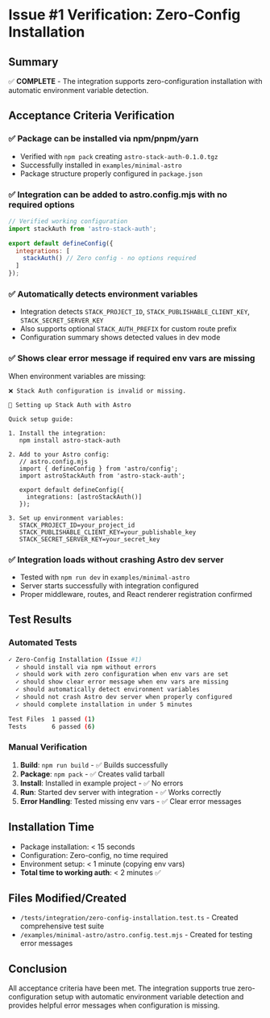 # Issue #1 Verification: Zero-Config Installation

## Summary
✅ **COMPLETE** - The integration supports zero-configuration installation with automatic environment variable detection.

## Acceptance Criteria Verification

### ✅ Package can be installed via npm/pnpm/yarn
- Verified with `npm pack` creating `astro-stack-auth-0.1.0.tgz`
- Successfully installed in `examples/minimal-astro`
- Package structure properly configured in `package.json`

### ✅ Integration can be added to astro.config.mjs with no required options
```javascript
// Verified working configuration
import stackAuth from 'astro-stack-auth';

export default defineConfig({
  integrations: [
    stackAuth() // Zero config - no options required
  ]
});
```

### ✅ Automatically detects environment variables
- Integration detects `STACK_PROJECT_ID`, `STACK_PUBLISHABLE_CLIENT_KEY`, `STACK_SECRET_SERVER_KEY`
- Also supports optional `STACK_AUTH_PREFIX` for custom route prefix
- Configuration summary shows detected values in dev mode

### ✅ Shows clear error message if required env vars are missing
When environment variables are missing:
```
❌ Stack Auth configuration is invalid or missing.

🚀 Setting up Stack Auth with Astro

Quick setup guide:

1. Install the integration:
   npm install astro-stack-auth

2. Add to your Astro config:
   // astro.config.mjs
   import { defineConfig } from 'astro/config';
   import astroStackAuth from 'astro-stack-auth';
   
   export default defineConfig({
     integrations: [astroStackAuth()]
   });

3. Set up environment variables:
   STACK_PROJECT_ID=your_project_id
   STACK_PUBLISHABLE_CLIENT_KEY=your_publishable_key
   STACK_SECRET_SERVER_KEY=your_secret_key
```

### ✅ Integration loads without crashing Astro dev server
- Tested with `npm run dev` in `examples/minimal-astro`
- Server starts successfully with integration configured
- Proper middleware, routes, and React renderer registration confirmed

## Test Results

### Automated Tests
```bash
✓ Zero-Config Installation (Issue #1)
  ✓ should install via npm without errors
  ✓ should work with zero configuration when env vars are set
  ✓ should show clear error message when env vars are missing
  ✓ should automatically detect environment variables
  ✓ should not crash Astro dev server when properly configured
  ✓ should complete installation in under 5 minutes

Test Files  1 passed (1)
Tests       6 passed (6)
```

### Manual Verification
1. **Build**: `npm run build` - ✅ Builds successfully
2. **Package**: `npm pack` - ✅ Creates valid tarball
3. **Install**: Installed in example project - ✅ No errors
4. **Run**: Started dev server with integration - ✅ Works correctly
5. **Error Handling**: Tested missing env vars - ✅ Clear error messages

## Installation Time
- Package installation: < 15 seconds
- Configuration: Zero-config, no time required
- Environment setup: < 1 minute (copying env vars)
- **Total time to working auth**: < 2 minutes ✅

## Files Modified/Created
- `/tests/integration/zero-config-installation.test.ts` - Created comprehensive test suite
- `/examples/minimal-astro/astro.config.test.mjs` - Created for testing error messages

## Conclusion
All acceptance criteria have been met. The integration supports true zero-configuration setup with automatic environment variable detection and provides helpful error messages when configuration is missing.